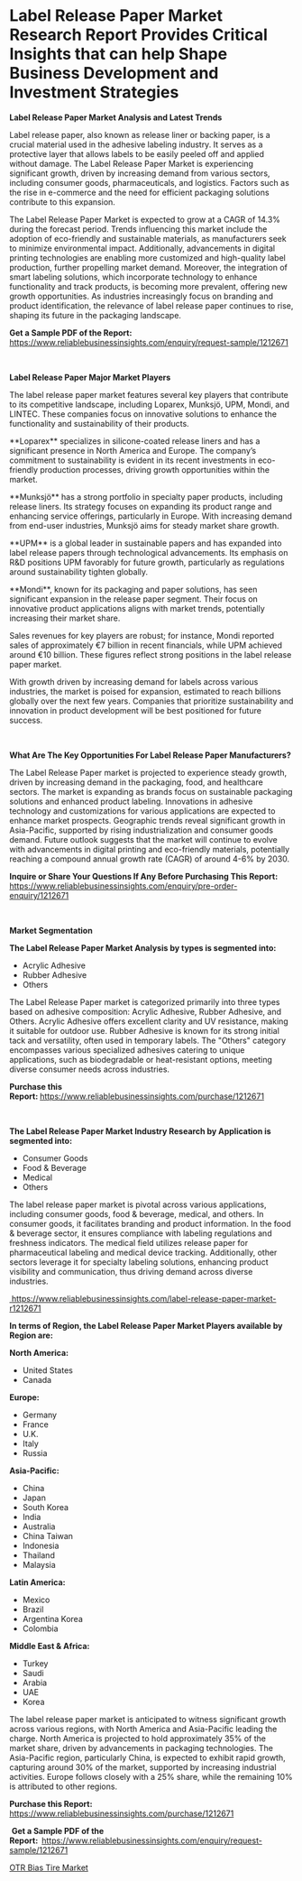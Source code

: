 <p><h1>Label Release Paper Market Research Report Provides Critical Insights that can help Shape Business Development and Investment Strategies</h1></p><p><strong>Label Release Paper Market Analysis and Latest Trends</strong></p>
<p><p>Label release paper, also known as release liner or backing paper, is a crucial material used in the adhesive labeling industry. It serves as a protective layer that allows labels to be easily peeled off and applied without damage. The Label Release Paper Market is experiencing significant growth, driven by increasing demand from various sectors, including consumer goods, pharmaceuticals, and logistics. Factors such as the rise in e-commerce and the need for efficient packaging solutions contribute to this expansion.</p><p>The Label Release Paper Market is expected to grow at a CAGR of 14.3% during the forecast period. Trends influencing this market include the adoption of eco-friendly and sustainable materials, as manufacturers seek to minimize environmental impact. Additionally, advancements in digital printing technologies are enabling more customized and high-quality label production, further propelling market demand. Moreover, the integration of smart labeling solutions, which incorporate technology to enhance functionality and track products, is becoming more prevalent, offering new growth opportunities. As industries increasingly focus on branding and product identification, the relevance of label release paper continues to rise, shaping its future in the packaging landscape.</p></p>
<p><strong>Get a Sample PDF of the Report:&nbsp;</strong> <a href="https://www.reliablebusinessinsights.com/enquiry/request-sample/1212671?utm_campaign=2274&utm_medium=2&utm_source=Github&utm_content=ia&utm_term=24032025&utm_id=label-release-paper">https://www.reliablebusinessinsights.com/enquiry/request-sample/1212671</a></p>
<p>&nbsp;</p>
<p><strong>Label Release Paper Major Market Players</strong></p>
<p><p>The label release paper market features several key players that contribute to its competitive landscape, including Loparex, Munksjö, UPM, Mondi, and LINTEC. These companies focus on innovative solutions to enhance the functionality and sustainability of their products.</p><p>**Loparex** specializes in silicone-coated release liners and has a significant presence in North America and Europe. The company’s commitment to sustainability is evident in its recent investments in eco-friendly production processes, driving growth opportunities within the market.</p><p>**Munksjö** has a strong portfolio in specialty paper products, including release liners. Its strategy focuses on expanding its product range and enhancing service offerings, particularly in Europe. With increasing demand from end-user industries, Munksjö aims for steady market share growth.</p><p>**UPM** is a global leader in sustainable papers and has expanded into label release papers through technological advancements. Its emphasis on R&D positions UPM favorably for future growth, particularly as regulations around sustainability tighten globally.</p><p>**Mondi**, known for its packaging and paper solutions, has seen significant expansion in the release paper segment. Their focus on innovative product applications aligns with market trends, potentially increasing their market share.</p><p>Sales revenues for key players are robust; for instance, Mondi reported sales of approximately €7 billion in recent financials, while UPM achieved around €10 billion. These figures reflect strong positions in the label release paper market.</p><p>With growth driven by increasing demand for labels across various industries, the market is poised for expansion, estimated to reach billions globally over the next few years. Companies that prioritize sustainability and innovation in product development will be best positioned for future success.</p></p>
<p>&nbsp;</p>
<p><strong>What Are The Key Opportunities For Label Release Paper Manufacturers?</strong></p>
<p><p>The Label Release Paper market is projected to experience steady growth, driven by increasing demand in the packaging, food, and healthcare sectors. The market is expanding as brands focus on sustainable packaging solutions and enhanced product labeling. Innovations in adhesive technology and customizations for various applications are expected to enhance market prospects. Geographic trends reveal significant growth in Asia-Pacific, supported by rising industrialization and consumer goods demand. Future outlook suggests that the market will continue to evolve with advancements in digital printing and eco-friendly materials, potentially reaching a compound annual growth rate (CAGR) of around 4-6% by 2030.</p></p>
<p><strong>Inquire or Share Your Questions If Any Before Purchasing This Report:</strong> <a href="https://www.reliablebusinessinsights.com/enquiry/pre-order-enquiry/1212671?utm_campaign=2274&utm_medium=2&utm_source=Github&utm_content=ia&utm_term=24032025&utm_id=label-release-paper">https://www.reliablebusinessinsights.com/enquiry/pre-order-enquiry/1212671</a></p>
<p>&nbsp;</p>
<p><strong>Market Segmentation</strong></p>
<p><strong>The Label Release Paper Market Analysis by types is segmented into:</strong></p>
<p><ul><li>Acrylic Adhesive</li><li>Rubber Adhesive</li><li>Others</li></ul></p>
<p><p>The Label Release Paper market is categorized primarily into three types based on adhesive composition: Acrylic Adhesive, Rubber Adhesive, and Others. Acrylic Adhesive offers excellent clarity and UV resistance, making it suitable for outdoor use. Rubber Adhesive is known for its strong initial tack and versatility, often used in temporary labels. The "Others" category encompasses various specialized adhesives catering to unique applications, such as biodegradable or heat-resistant options, meeting diverse consumer needs across industries.</p></p>
<p><strong>Purchase this Report:&nbsp;</strong><a href="https://www.reliablebusinessinsights.com/purchase/1212671?utm_campaign=2274&utm_medium=2&utm_source=Github&utm_content=ia&utm_term=24032025&utm_id=label-release-paper">https://www.reliablebusinessinsights.com/purchase/1212671</a></p>
<p>&nbsp;</p>
<p><strong>The Label Release Paper Market Industry Research by Application is segmented into:</strong></p>
<p><ul><li>Consumer Goods</li><li>Food & Beverage</li><li>Medical</li><li>Others</li></ul></p>
<p><p>The label release paper market is pivotal across various applications, including consumer goods, food & beverage, medical, and others. In consumer goods, it facilitates branding and product information. In the food & beverage sector, it ensures compliance with labeling regulations and freshness indicators. The medical field utilizes release paper for pharmaceutical labeling and medical device tracking. Additionally, other sectors leverage it for specialty labeling solutions, enhancing product visibility and communication, thus driving demand across diverse industries.</p></p>
<p><a href="https://www.reliablebusinessinsights.com/label-release-paper-market-r1212671?utm_campaign=2274&utm_medium=2&utm_source=Github&utm_content=ia&utm_term=24032025&utm_id=label-release-paper">&nbsp;https://www.reliablebusinessinsights.com/label-release-paper-market-r1212671</a></p>
<p><strong>In terms of Region, the Label Release Paper Market Players available by Region are:</strong></p>
<p>
    <p> <strong> North America: </strong>
        <ul>
            <li>United States</li>
            <li>Canada</li>
        </ul>
        </p> 
    <p> <strong> Europe: </strong>
        <ul>
            <li>Germany</li>
            <li>France</li>
            <li>U.K.</li>
            <li>Italy</li>
            <li>Russia</li>
        </ul>
        </p> 
    <p> <strong> Asia-Pacific: </strong>
        <ul>
            <li>China</li>
            <li>Japan</li>
            <li>South Korea</li>
            <li>India</li>
            <li>Australia</li>
            <li>China Taiwan</li>
            <li>Indonesia</li>
            <li>Thailand</li>
            <li>Malaysia</li>
        </ul>
        </p> 
    <p> <strong> Latin America: </strong>
        <ul>
            <li>Mexico</li>
            <li>Brazil</li>
            <li>Argentina Korea</li>
            <li>Colombia</li>
        </ul>
        </p> 
    <p> <strong> Middle East & Africa: </strong>
        <ul>
            <li>Turkey</li>
            <li>Saudi</li>
            <li>Arabia</li>
            <li>UAE</li>
            <li>Korea</li>
        </ul>
    </p>
    </p>
<p><p>The label release paper market is anticipated to witness significant growth across various regions, with North America and Asia-Pacific leading the charge. North America is projected to hold approximately 35% of the market share, driven by advancements in packaging technologies. The Asia-Pacific region, particularly China, is expected to exhibit rapid growth, capturing around 30% of the market, supported by increasing industrial activities. Europe follows closely with a 25% share, while the remaining 10% is attributed to other regions.</p></p>
<p><strong>Purchase this Report: </strong><a href="https://www.reliablebusinessinsights.com/purchase/1212671?utm_campaign=2274&utm_medium=2&utm_source=Github&utm_content=ia&utm_term=24032025&utm_id=label-release-paper">https://www.reliablebusinessinsights.com/purchase/1212671</a></p>
<p>&nbsp;<strong>Get a Sample PDF of the Report:&nbsp;&nbsp;</strong><a href="https://www.reliablebusinessinsights.com/enquiry/request-sample/1212671?utm_campaign=2274&utm_medium=2&utm_source=Github&utm_content=ia&utm_term=24032025&utm_id=label-release-paper">https://www.reliablebusinessinsights.com/enquiry/request-sample/1212671</a></p>
<p><strong></strong></p>
<p><p><a href="https://github.com/sentoljinqiu/Market-Research-Report-List-1/blob/main/otr-bias-tire-market.md?utm_campaign=2274&utm_medium=2&utm_source=Github&utm_content=ia&utm_term=24032025&utm_id=label-release-paper">OTR Bias Tire Market</a></p></p>